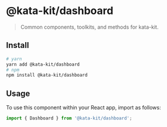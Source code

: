 # @kata-kit/dashboard

> Common components, toolkits, and methods for kata-kit.

## Install

```sh
# yarn
yarn add @kata-kit/dashboard
# npm
npm install @kata-kit/dashboard
```

## Usage

To use this component within your React app, import as follows:

```javascript
import { Dashboard } from '@kata-kit/dashboard';
```
